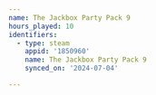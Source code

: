 ```yaml
---
name: The Jackbox Party Pack 9
hours_played: 10
identifiers:
  - type: steam
    appid: '1850960'
    name: The Jackbox Party Pack 9
    synced_on: '2024-07-04'

---
```

